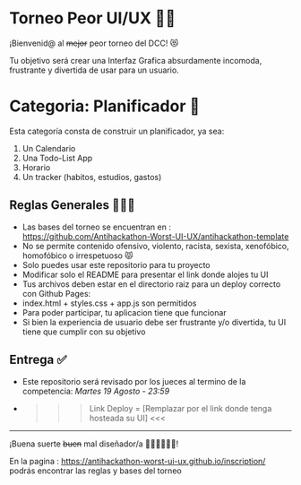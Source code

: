 # Torneo Peor UI/UX 🎨🧨

¡Bienvenid@ al ~~mejor~~ peor torneo del DCC! 😻

Tu objetivo será crear una Interfaz Grafica absurdamente incomoda, frustrante y divertida de usar para un usuario.

# Categoria: Planificador 📲
Esta categoría consta de construir un planificador, ya sea:
1. Un Calendario
2. Una Todo-List App
3. Horario
4. Un tracker (habitos, estudios, gastos)

## Reglas Generales 👮🏻‍♂️
- Las bases del torneo se encuentran en : https://github.com/Antihackathon-Worst-UI-UX/antihackathon-template
- No se permite contenido ofensivo, violento, racista, sexista, xenofóbico, homofóbico o irrespetuoso 😾
- Solo puedes usar este repositorio para tu proyecto
- Modificar solo el README para presentar el link donde alojes tu UI
- Tus archivos deben estar en el directorio raiz para un deploy correcto con Github Pages:
- index.html + styles.css + app.js son permitidos
- Para poder participar, tu aplicacion tiene que funcionar
- Si bien la experiencia de usuario debe ser frustrante y/o divertida, tu UI tiene que cumplir con su objetivo

## Entrega ✅
- Este repositorio será revisado por los jueces al termino de la competencia: *Martes 19 Agosto - 23:59*

- >>> Link Deploy = [Remplazar por el link donde tenga hosteada su UI] <<<

---

¡Buena suerte ~~buen~~ mal diseñador/a 🧑🏻‍🎨👨🏻‍🎨!

En la pagina : https://antihackathon-worst-ui-ux.github.io/inscription/ podrás encontrar las reglas y bases del torneo 
